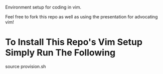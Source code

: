 Environment setup for coding in vim.

Feel free to fork this repo as well as using the presentation for advocating vim!

# To Install This Repo's Vim Setup Simply Run The Following
source provision.sh 
